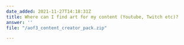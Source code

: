 ```yaml
---
date_added: 2021-11-27T14:18:31Z
title: Where can I find art for my content (Youtube, Twitch etc)?
answer: ''
file: "/aof3_content_creator_pack.zip"

---
```

